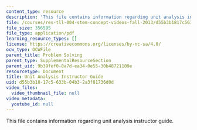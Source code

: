 ```yaml
---
content_type: resource
description: 'This file contains information regarding unit analysis instructor guide. '
file: /courses/res-tll-004-stem-concept-videos-fall-2013/d55b3b1817c5633b04b32a3f81736d0d_MITRES_TLL-004F13_UntGuide.pdf
file_size: 356595
file_type: application/pdf
learning_resource_types: []
license: https://creativecommons.org/licenses/by-nc-sa/4.0/
ocw_type: OCWFile
parent_title: Problem Solving
parent_type: SupplementalResourceSection
parent_uid: 9b39fef0-8a7d-ea34-0e55-30b48721109e
resourcetype: Document
title: Unit Analysis Instructor Guide
uid: d55b3b18-17c5-633b-04b3-2a3f81736d0d
video_files:
  video_thumbnail_file: null
video_metadata:
  youtube_id: null
---
```

This file contains information regarding unit analysis instructor guide. 